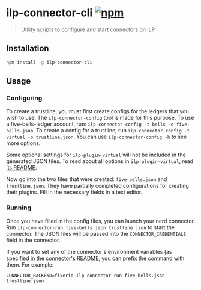 # ilp-connector-cli [![npm][npm-image]][npm-url]

[npm-image]: https://img.shields.io/npm/v/ilp-connector-cli.svg?style=flat
[npm-url]: https://npmjs.org/package/ilp-connector-cli

> Utility scripts to configure and start connectors on ILP

## Installation

```sh
npm install -g ilp-connector-cli
```

## Usage

### Configuring

To create a trustline, you must first create configs for the ledgers that you
wish to use. The `ilp-connector-config` tool is made for this purpose. To use a
five-bells-ledger account, run: `ilp-connector-config -t bells -o
five-bells.json`.  To create a config for a trustline, run
`ilp-connector-config -t virtual -o trustline.json`.  You can use
`ilp-connector-config -h` to see more options.

Some optional settings for `ilp-plugin-virtual` will not be included in the
generated JSON files. To read about all options in `ilp-plugin-virtual`, read
[its README](https://github.com/interledger/js-ilp-plugin-virtual).

Now go into the two files that were created: `five-bells.json` and
`trustline.json`.  They have partially completed configurations for creating
their plugins. Fill in the necessary fields in a text editor.

### Running

Once you have filled in the config files, you can launch your nerd connector.
Run `ilp-connector-run five-bells.json trustline.json` to start the connector.
The JSON files will be passed into the `CONNECTOR_CREDENTIALS` field in the
connector.

If you want to set any of the connector's environment variables (as specified
in [the connector's
README](https://github.com/interledger/five-bells-connector#configuration),
you can prefix the command with them. For example:

`CONNECTOR_BACKEND=fixerio ilp-connector-run five-bells.json trustline.json`
